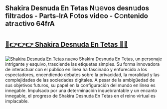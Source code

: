 ## Shakira Desnuda En Tetas N𝚞𝚎vos desn𝚞dos filtr𝚊dos - Parts-lrA F𝚘tos vid𝚎o - C𝚘ntenido atr𝚊ctivo 64frA

# <h2><a href="http://mbby7p.tromn.icu/?c=Shakira+Desnuda+En+Tetas">🔗👉👉👉 Shakira Desnuda En Tetas 🔗🔗</a></h2>

[![Shakira Desnuda En Tetas nuevo](https://i.imgur.com/pEAQMta.gif)](http://mbby7p.tromn.icu/?c=Shakira+Desnuda+En+Tetas)
Shakira Desnuda En Tetas, un personaje intrigante y esquivo, trasciende las etiquetas simples. Su forma innovadora de interactuar con el público en línea ha fascinado y enfurecido a los espectadores, encendiendo debates sobre la privacidad, la moralidad y las complejidades de las sociedades digitales. A pesar de la ambigüedad de sus objetivos futuros, su papel en la configuración del mundo en línea es innegable. Impulsado por una determinación inquebrantable y un encanto innegable, el progreso de Shakira Desnuda En Tetas en el reino virtual es implacable.
